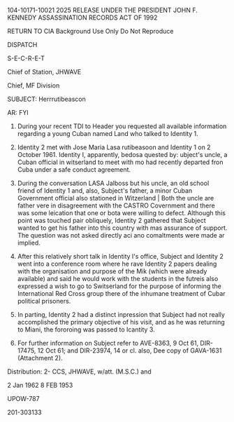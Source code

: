 104-10171-10021 2025 RELEASE UNDER THE PRESIDENT JOHN F. KENNEDY ASSASSINATION RECORDS ACT OF 1992

RETURN TO CIA
Background Use Only
Do Not Reproduce

DISPATCH

S-E-C-R-E-T

Chief of Station, JHWAVE

Chief, MF Division

SUBJECT: Herrrutibeascon

AR: FYI

1. During your recent TDI to Header you requested all available
information regarding a young Cuban named Land who talked to Identity 1.

2. Identity 2 met with Jose Maria Lasa rutibeasoon and Identity 1 on
2 October 1961. Identity I, apparently, bedosa quested by: ubject's uncle, a
Cuban official in witserland to meet with
mo had recently departed fron
Cuba under a safe conduct agreement.

3. During the conversation LASA Jalboss but his uncle, an old school friend
of Identity 1 and, also, Subject's father, a minor Cuban Government official also
stationed in Witzerland | Both the uncle are father vere in disagreement with
the CASTRO Covernment and there was some leication that one or bota were willing
to defect. Although this point was touched pair obliquely, Identity 2 gathered
that Subject wanted to get his father into this country with mas assurance of
support. The question was not asked directly aci ano comaltments were made ar
implied.

4. After this relatively short talk in Identity l's office, Subject and
Identity 2 went into a conference room where he rave Identity 2 papers dealing
with the organisation and purpose of the Mik (which were already available) and
said he would work with the students in the futreis also expressed a wish
to go to Switserland for the purpose of informing the International Red Cross
group there of the inhumane treatment of Cubar political prisoners.

5. In parting, Identity 2 had a distinct inpression that Subject had not
really accomplished the primary objective of his visit, and as he was returning
to Miani, the fororoing was passed to Icantity 3.

6. For further information on Subject refer to AVE-8363, 9 Oct 61,
DIR-17475, 12 Oct 61; and DIR-23974, 14 or cl. also, Dee copy of GAVA-1631
(Attachment 2).

Distribution:
2- CCS, JHWAVE, w/att. (M.S.C.) and

2 Jan 1962 8 FEB 1953

UPOW-787

201-303133
